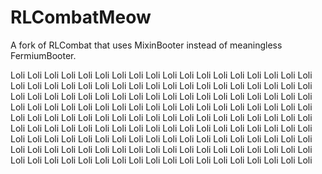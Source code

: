 # RLCombatMeow
A fork of RLCombat that uses MixinBooter instead of meaningless FermiumBooter.

Loli Loli Loli Loli Loli Loli Loli Loli Loli Loli Loli Loli Loli Loli Loli Loli Loli Loli Loli Loli Loli Loli Loli Loli Loli Loli Loli Loli Loli Loli Loli Loli Loli Loli Loli Loli Loli Loli Loli Loli Loli Loli Loli Loli Loli Loli Loli Loli Loli Loli Loli Loli Loli Loli Loli Loli Loli Loli Loli Loli Loli Loli Loli Loli Loli Loli Loli Loli Loli Loli Loli Loli Loli Loli Loli Loli Loli Loli Loli Loli Loli Loli Loli Loli Loli Loli Loli Loli Loli Loli Loli Loli Loli Loli Loli Loli Loli Loli Loli Loli Loli Loli Loli Loli Loli Loli Loli Loli Loli Loli Loli Loli Loli Loli Loli Loli Loli Loli Loli Loli Loli Loli Loli Loli Loli Loli Loli Loli Loli Loli Loli Loli Loli Loli Loli Loli Loli Loli Loli Loli Loli Loli Loli Loli Loli Loli Loli Loli Loli Loli Loli Loli Loli Loli Loli Loli Loli Loli Loli Loli Loli Loli 
